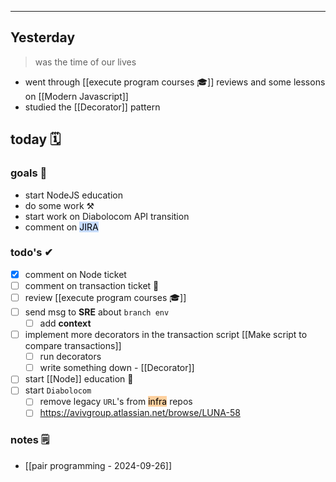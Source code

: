 
---

## Yesterday
> was the time of our lives

- went through [[execute program courses 🎓]] reviews and some lessons on [[Modern Javascript]]
- studied the [[Decorator]] pattern

## today 🗓

### goals 🏴
- start NodeJS education
- do some work ⚒
- start work on Diabolocom API transition
- comment on <mark style="background: #ADCCFFA6;">JIRA</mark>

### todo's ✔
- [x] comment on Node ticket
- [ ] comment on transaction ticket 🎫
- [ ] review [[execute program courses 🎓]]
- [ ] send msg to **SRE** about `branch env`
	- [ ] add **context**
- [ ] implement more decorators in the transaction script [[Make script to compare transactions]]
	- [ ] run decorators
	- [ ] write something down - [[Decorator]]
- [ ] start [[Node]] education 🎒
- [ ] start `Diabolocom`
	- [ ] remove legacy `URL`'s from <mark style="background: #FFB86CA6;">infra</mark> repos
	- [ ] https://avivgroup.atlassian.net/browse/LUNA-58

### notes 🗒
- [[pair programming - 2024-09-26]]

